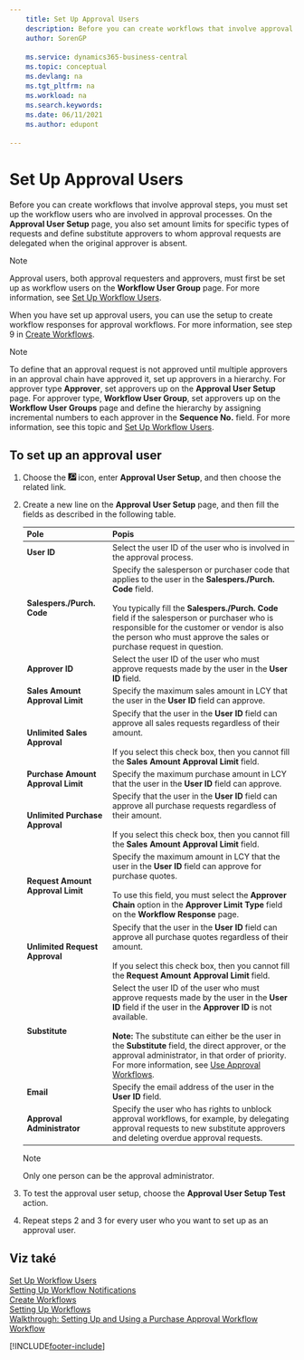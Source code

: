 ```yaml
---
    title: Set Up Approval Users
    description: Before you can create workflows that involve approval steps, you must set up the workflow users involved in the approval processes with approval User Setup.
    author: SorenGP

    ms.service: dynamics365-business-central
    ms.topic: conceptual
    ms.devlang: na
    ms.tgt_pltfrm: na
    ms.workload: na
    ms.search.keywords:
    ms.date: 06/11/2021
    ms.author: edupont

---
```

# Set Up Approval Users

Before you can create workflows that involve approval steps, you must set up the workflow users who are involved in approval processes. On the **Approval User Setup** page, you also set amount limits for specific types of requests and define substitute approvers to whom approval requests are delegated when the original approver is absent.

> [!NOTE]  
> Approval users, both approval requesters and approvers, must first be set up as workflow users on the **Workflow User Group** page. For more information, see [Set Up Workflow Users](across-how-to-set-up-workflow-users.md).

When you have set up approval users, you can use the setup to create workflow responses for approval workflows. For more information, see step 9 in [Create Workflows](across-how-to-create-workflows.md).

> [!NOTE]  
> To define that an approval request is not approved until multiple approvers in an approval chain have approved it, set up approvers in a hierarchy. For approver type **Approver**, set approvers up on the **Approval User Setup** page. For approver type, **Workflow User Group**, set approvers up on the **Workflow User Groups** page and define the hierarchy by assigning incremental numbers to each approver in the **Sequence No.** field. For more information, see this topic and [Set Up Workflow Users](across-how-to-set-up-workflow-users.md).

## To set up an approval user

1. Choose the ![Lightbulb that opens the Tell Me feature.](media/ui-search/search_small.png "Tell me what you want to do") icon, enter **Approval User Setup**, and then choose the related link.
2. Create a new line on the **Approval User Setup** page, and then fill the fields as described in the following table.

   | Pole | Popis |
   |---------------------------------|---------------------------------------|  
   | **User ID** | Select the user ID of the user who is involved in the approval process. |
   | **Salespers./Purch. Code** | Specify the salesperson or purchaser code that applies to the user in the **Salespers./Purch. Code** field.<br /><br /> You typically fill the **Salespers./Purch. Code** field if the salesperson or purchaser who is responsible for the customer or vendor is also the person who must approve the sales or purchase request in question. |
   | **Approver ID** | Select the user ID of the user who must approve requests made by the user in the **User ID** field. |
   | **Sales Amount Approval Limit** | Specify the maximum sales amount in LCY that the user in the **User ID** field can approve. |
   | **Unlimited Sales Approval** | Specify that the user in the **User ID** field can approve all sales requests regardless of their amount.<br /><br /> If you select this check box, then you cannot fill the **Sales Amount Approval Limit** field. |
   | **Purchase Amount Approval Limit** | Specify the maximum purchase amount in LCY that the user in the **User ID** field can approve. |
   | **Unlimited Purchase Approval** | Specify that the user in the **User ID** field can approve all purchase requests regardless of their amount.<br /><br /> If you select this check box, then you cannot fill the **Sales Amount Approval Limit** field. |
   | **Request Amount Approval Limit** | Specify the maximum amount in LCY that the user in the **User ID** field can approve for purchase quotes.<br /><br /> To use this field, you must select the **Approver Chain** option in the **Approver Limit Type** field on the **Workflow Response** page. |
   | **Unlimited Request Approval** | Specify that the user in the **User ID** field can approve all purchase quotes regardless of their amount.<br /><br /> If you select this check box, then you cannot fill the **Request Amount Approval Limit** field. |
   | **Substitute** | Select the user ID of the user who must approve requests made by the user in the **User ID** field if the user in the **Approver ID** is not available. <br /><br />**Note:**  The substitute can either be the user in the **Substitute** field, the direct approver, or the approval administrator, in that order of priority. For more information, see [Use Approval Workflows](across-how-use-approval-workflows.md). |
   | **Email** | Specify the email address of the user in the **User ID** field. |
   | **Approval Administrator** | Specify the user who has rights to unblock approval workflows, for example, by delegating approval requests to new substitute approvers and deleting overdue approval requests. |

   > [!Note]
   > Only one person can be the approval administrator.

3. To test the approval user setup, choose the **Approval User Setup Test** action.
4. Repeat steps 2 and 3 for every user who you want to set up as an approval user.

## Viz také

[Set Up Workflow Users](across-how-to-set-up-workflow-users.md)   
[Setting Up Workflow Notifications](across-setting-up-workflow-notifications.md)   
[Create Workflows](across-how-to-create-workflows.md)   
[Setting Up Workflows](across-set-up-workflows.md)   
[Walkthrough: Setting Up and Using a Purchase Approval Workflow](walkthrough-setting-up-and-using-a-purchase-approval-workflow.md)   
[Workflow](across-workflow.md)


[!INCLUDE[footer-include](includes/footer-banner.md)]